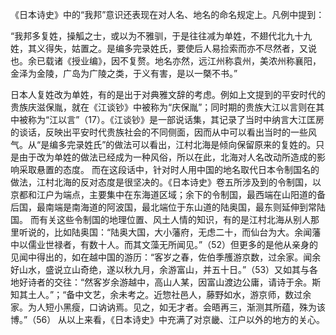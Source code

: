 《日本诗史》中的“我邦”意识还表现在对人名、地名的命名规定上。凡例中提到：

“我邦多复姓，操觚之士，或以为不雅驯，于是往往减为单姓，不翅代北九十九姓，其义得失，姑置之。是编多完录姓氏，要使后人易捡索而亦不尽然者，又说也。余已载诸《授业编》，因不复赘。地名亦然，远江州称袁州，美浓州称襄阳，金泽为金陵，广岛为广陵之类，于义有害，是以一槩不书。”

日本人复姓改为单姓，有的是出于对典雅文辞的考虑。例如上文提到的平安时代的贵族庆滋保胤，就在《江谈钞》中被称为“庆保胤”；同时期的贵族大江以言则在其中被称为“江以言”（17）。《江谈钞》是一部说话集，其记录了当时中纳言大江匡房的谈话，反映出平安时代贵族社会的不同侧面，因而从中可以看出当时的一些风气。从“是编多完录姓氏”的做法可以看出，江村北海是倾向保留原来的复姓的。只是由于改为单姓的做法已经成为一种风俗，所以在此，北海对人名改动所造成的影响采取悬置的态度。
而在这段话中，针对时人用中国的地名取代日本令制国名的做法，江村北海的反对态度是很坚决的。《日本诗史》卷五所涉及到的令制国，以京都和江户为端点，主要集中在东海道区域；余下的令制国，最西端在山阳道的备后国，最南端是南海道的阿波国，最北端位于东山道的陆奥国，最东则延伸到常陆国。
而有关这些令制国的地理位置、风土人情的知识，有的是江村北海从别人那里听说的，比如陆奥国：“陆奥大国，大小藩府，无虑二十，而仙台为大。余闻藩中以儒业世禄者，有数十人。而其文藻无所闻见。”（52）但更多的是他从亲身的见闻中得出的，如在越中国的游历：“客岁之春，佐伯季雘游京数，过余家。闻余好山水，盛说立山奇绝，遂以秋九月，余游富山，并五十日。”（53）又如其与各地好诗者的交往：“然客岁余游越中，高山人某，因富山渡边公庸，请诗于余。斯知其土人。”；“备中文艺，余未考之。近惣社邑人，藤野如水，游京师，数过余家。为人短小黑瘦，口讷讷焉。见之，如无才者。会晤再三，渐测其所蕴，殊为该博。”（56）
从以上来看，《日本诗史》中充满了对京畿、江户以外的地方的关心。